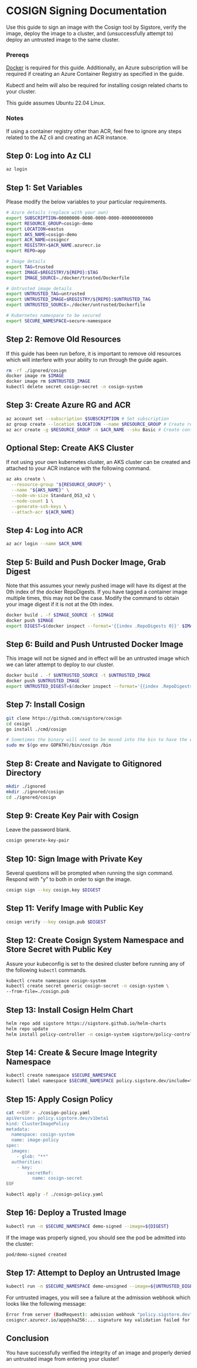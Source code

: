 # COSIGN Signing Documentation

Use this guide to sign an image with the Cosign tool by Sigstore, verify the image, deploy the image to a cluster, and (unsuccessfully attempt to) deploy an untrusted image to the same cluster.

### Prereqs

[Docker](https://www.docker.com/) is required for this guide. Additionally, an Azure subscription will be required if creating an Azure Container Registry as specified in the guide.

Kubectl and helm will also be required for installing cosign related charts to your cluster.

This guide assumes Ubuntu 22.04 Linux.

### Notes

If using a container registry other than ACR, feel free to ignore any steps related to the AZ cli and creating an ACR instance.

## Step 0: Log into Az CLI

```sh
az login
```

## Step 1: Set Variables

Please modify the below variables to your particular requirements.

```sh
# Azure details (replace with your own)
export SUBSCRIPTION=00000000-0000-0000-0000-000000000000
export RESOURCE_GROUP=cosign-demo
export LOCATION=eastus
export AKS_NAME=cosign-demo
export ACR_NAME=cosigncr
export REGISTRY=$ACR_NAME.azurecr.io
export REPO=app

# Image details
export TAG=trusted
export IMAGE=$REGISTRY/${REPO}:$TAG
export IMAGE_SOURCE=./docker/trusted/Dockerfile

# Untrusted image details
export UNTRUSTED_TAG=untrusted
export UNTRUSTED_IMAGE=$REGISTRY/${REPO}:$UNTRUSTED_TAG
export UNTRUSTED_SOURCE=./docker/untrusted/Dockerfile

# Kubernetes namespace to be secured
export SECURE_NAMESPACE=secure-namespace
```

## Step 2: Remove Old Resources

If this guide has been run before, it is important to remove old resources which will interfere with your ability to run through the guide again.

```sh
rm -rf ./ignored/cosign
docker image rm $IMAGE
docker image rm $UNTRUSTED_IMAGE
kubectl delete secret cosign-secret -n cosign-system 
```

## Step 3: Create Azure RG and ACR

```sh
az account set --subscription $SUBSCRIPTION # Set subscription
az group create --location $LOCATION --name $RESOURCE_GROUP # Create resource group
az acr create -g $RESOURCE_GROUP -n $ACR_NAME --sku Basic # Create container registry
```

## Optional Step: Create AKS Cluster

If not using your own kubernetes cluster, an AKS cluster can be created and attached to your ACR instance with the following command.

```sh
az aks create \
  --resource-group "${RESOURCE_GROUP}" \
  --name "${AKS_NAME}" \
  --node-vm-size Standard_DS3_v2 \
  --node-count 1 \
  --generate-ssh-keys \
  --attach-acr ${ACR_NAME}
```

## Step 4: Log into ACR

```sh
az acr login --name $ACR_NAME
```

## Step 5: Build and Push Docker Image, Grab Digest

Note that this assumes your newly pushed image will have its digest at the 0th index of the docker RepoDigests. If you have tagged a container image multiple times, this may not be the case. Modify the command to obtain your image digest if it is not at the 0th index.

```sh
docker build . -f $IMAGE_SOURCE -t $IMAGE
docker push $IMAGE
export DIGEST=$(docker inspect --format='{{index .RepoDigests 0}}' $IMAGE)
```

## Step 6: Build and Push Untrusted Docker Image

This image will not be signed and in effect will be an untrusted image which we can later attempt to deploy to our cluster.

```sh
docker build . -f $UNTRUSTED_SOURCE -t $UNTRUSTED_IMAGE
docker push $UNTRUSTED_IMAGE
export UNTRUSTED_DIGEST=$(docker inspect --format='{{index .RepoDigests 0}}' $UNTRUSTED_IMAGE)
```

## Step 7: Install Cosign

```sh
git clone https://github.com/sigstore/cosign
cd cosign
go install ./cmd/cosign

# Sometimes the binary will need to be moved into the bin to have the executable recognized in the path.
sudo mv $(go env GOPATH)/bin/cosign /bin
```

## Step 8: Create and Navigate to Gitignored Directory

```sh
mkdir ./ignored
mkdir ./ignored/cosign
cd ./ignored/cosign
```

## Step 9: Create Key Pair with Cosign

Leave the password blank.

```sh
cosign generate-key-pair
```

## Step 10: Sign Image with Private Key

Several questions will be prompted when running the sign command. Respond with "y" to both in order to sign the image.

```sh
cosign sign --key cosign.key $DIGEST
```

## Step 11: Verify Image with Public Key

```sh
cosign verify --key cosign.pub $DIGEST
```

## Step 12: Create Cosign System Namespace and Store Secret with Public Key

Assure your kubeconfig is set to the desired cluster before running any of the following `kubectl` commands.

```sh
kubectl create namespace cosign-system
kubectl create secret generic cosign-secret -n cosign-system \
--from-file=./cosign.pub
```

## Step 13: Install Cosign Helm Chart

```sh
helm repo add sigstore https://sigstore.github.io/helm-charts
helm repo update
helm install policy-controller -n cosign-system sigstore/policy-controller --devel
```

## Step 14: Create & Secure Image Integrity Namespace

```sh
kubectl create namespace $SECURE_NAMESPACE
kubectl label namespace $SECURE_NAMESPACE policy.sigstore.dev/include=true
```

## Step 15: Apply Cosign Policy

```sh
cat <<EOF > ./cosign-policy.yaml
apiVersion: policy.sigstore.dev/v1beta1
kind: ClusterImagePolicy
metadata:
  namespace: cosign-system
  name: image-policy
spec:
  images:
    - glob: "**"
  authorities:
    - key:
        secretRef:
          name: cosign-secret
EOF

kubectl apply -f ./cosign-policy.yaml
```

## Step 16: Deploy a Trusted Image

```sh
kubectl run -n $SECURE_NAMESPACE demo-signed --image=${DIGEST}
```

If the image was properly signed, you should see the pod be admitted into the cluster:

```sh
pod/demo-signed created
```

## Step 17: Attempt to Deploy an Untrusted Image

```sh
kubectl run -n $SECURE_NAMESPACE demo-unsigned --image=${UNTRUSTED_DIGEST}
```

For untrusted images, you will see a failure at the admission webhook which looks like the following message:

```sh
Error from server (BadRequest): admission webhook "policy.sigstore.dev" denied the request: validation failed: failed policy: image-policy: spec.containers[0].image
cosigncr.azurecr.io/app@sha256:... signature key validation failed for authority authority-0 for cosigncr.azurecr.io/app@sha256:...: no matching signatures
```

## Conclusion

You have successfully verified the integrity of an image and properly denied an untrusted image from entering your cluster!